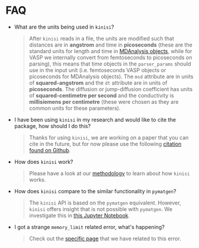 # FAQ

- What are the units being used in `kinisi`?

    > After `kinisi` reads in a file, the units are modified such that distances are in **angstrom** and time 
    > in **picoseconds** (these are the standard units for length and time in 
    > [MDAnalysis objects](https://docs.mdanalysis.org/1.1.1/documentation_pages/units.html), while for VASP 
    > we internally convert from femtoseconds to picoseconds on parsing), this means that time objects in 
    > the `parser_params` should use in the input unit (i.e. femtoseconds VASP objects or picoseconds for MDAnalysis objects). 
    > The `msd` attribute are in units of **squared-angstrom** and the `dt` attribute are in units of **picoseconds**. 
    > The diffusion or jump-diffusion coefficient has units of **squared-centimetre per second** and the conductivity is 
    > **millisiemens per centimetre** (these were chosen as they are common units for these parameters).

- I have been using `kinisi` in my research and would like to cite the package, how should I do this?

    > Thanks for using `kinisi`, we are working on a paper that you can cite in the future, but for now please use the 
    > following [citation found on Github](https://github.com/bjmorgan/kinisi).
    
- How does `kinisi` work?

    > Please have a look at our [methodology](./methodology) to learn about how `kinisi` works. 
    
- How does `kinisi` compare to the similar functionality in `pymatgen`?

    > The `kinisi` API is based on the `pymatgen` equivalent. 
    > However, `kinisi` offers insight that is not possible with `pymatgen`. 
    > We investigate this in [this Jupyter Notebook](./pymatgen). 

- I got a strange `memory_limit` related error, what's happening?

    > Check out the [specific page](./memory_limit) that we have related to this error. 

